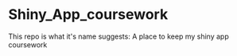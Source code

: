 # Shiny_App_coursework

This repo is what it's name suggests: A place to keep my shiny app coursework
